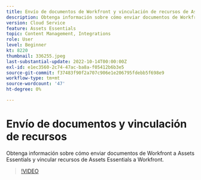```yaml
---
title: Envío de documentos de Workfront y vinculación de recursos de Assets Essentials
description: Obtenga información sobre cómo enviar documentos de Workfront a Assets Essentials y vincular recursos de Assets Essentials a Workfront.
version: Cloud Service
feature: Assets Essentials
topic: Content Management, Integrations
role: User
level: Beginner
kt: 8220
thumbnail: 336255.jpeg
last-substantial-update: 2022-10-14T00:00:00Z
exl-id: e1ec3560-2c74-47ac-ba8a-f05412b6b3e5
source-git-commit: f37483f90f2a707c906e1e206795fdebb5f698e9
workflow-type: tm+mt
source-wordcount: '47'
ht-degree: 0%

---
```


# Envío de documentos y vinculación de recursos

Obtenga información sobre cómo enviar documentos de Workfront a Assets Essentials y vincular recursos de Assets Essentials a Workfront.

>[!VIDEO](https://video.tv.adobe.com/v/336255/?quality=12&learn=on)
